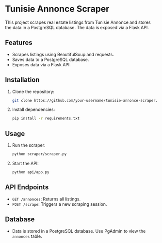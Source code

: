 # Tunisie Annonce Scraper

This project scrapes real estate listings from Tunisie Annonce and stores the data in a PostgreSQL database. The data is exposed via a Flask API.

## Features
- Scrapes listings using BeautifulSoup and requests.
- Saves data to a PostgreSQL database.
- Exposes data via a Flask API.

## Installation
1. Clone the repository:
   ```bash
   git clone https://github.com/your-username/tunisie-annonce-scraper.git
   ```
2. Install dependencies:
   ```bash
   pip install -r requirements.txt
   ```

## Usage
1. Run the scraper:
   ```bash
   python scraper/scraper.py
   ```
2. Start the API:
   ```bash
   python api/app.py
   ```

## API Endpoints
- `GET /annonces`: Returns all listings.
- `POST /scrape`: Triggers a new scraping session.

## Database
- Data is stored in a PostgreSQL database. Use PgAdmin to view the `annonces` table.